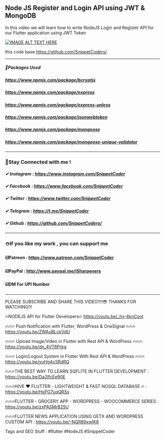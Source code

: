 ## Node JS Register and Login API using JWT & MongoDB

In this video we will learn how to write NodeJS Login and Register API for our Flutter application using JWT Token

[![IMAGE ALT TEXT HERE](https://img.youtube.com/vi/ZEg03f1o_vQ/0.jpg)](https://www.youtube.com/watch?v=ZEg03f1o_vQ)

this code base
https://github.com/SnippetCoders/
<hr>

##### 📎Packages Used
##### https://www.npmjs.com/package/bcryptjs
##### https://www.npmjs.com/package/express
##### https://www.npmjs.com/package/express-unless
##### https://www.npmjs.com/package/jsonwebtoken
##### https://www.npmjs.com/package/mongoose
##### https://www.npmjs.com/package/mongoose-unique-validator

<hr>

### 🤝Stay Connected with me !
##### ✔ Instagram : https://www.instagram.com/SnippetCoder
##### ✔ Facebook : https://www.facebook.com/SnippetCoder
##### ✔ Twitter : https://www.twitter.com/SnippetCoder
##### ✔ Telegram : https://t.me/SnippetCoder
##### ✔ Github : https://github.com/SnippetCoders/

<hr>

### ⛄If you like my work , you can support me 
#### ☑️Patreon : https://www.patreon.com/SnippetCoder
#### ☑️PayPal : http://www.paypal.me/iSharpeners
#### ☑️DM For UPI Number

<hr>

PLEASE SUBSCRIBE AND SHARE THIS VIDEO!!!!😳
THANKS FOR WATCHING!!!

🔥NODEJS API for Flutter Developers🔥
https://youtu.be/_hv-4knConI

🔥🔥🔥 Push Notification with Flutter, WordPress & OneSignal 🔥🔥🔥
https://youtu.be/ZWAuBLckVdU

🔥🔥🔥 Upload Image/Video in Flutter with Rest API & WordPress 🔥🔥🔥
https://youtu.be/dn_4VT6Prkg

🔥🔥🔥 Login/Logout System in Flutter With Rest API & WordPress 🔥🔥🔥
https://youtu.be/yuHg4cSRdRQ

🔥🔥🔥THE BEST WAY TO LEARN SQFLITE IN FLUTTER DEVELOPMENT : https://youtu.be/Da2IfcEe90E

🔥🔥🔥HIVE ❤️ FLUTTER - LIGHTWEIGHT & FAST NOSQL DATABASE 🔥 : https://youtu.be/HsPG7uqQRSs

🔥🔥🔥FLUTTER - GROCERY APP - WORDPRESS - WOOCOMMERCE SERIES  : https://youtu.be/zxPASMrB25U

🔥🔥🔥FLUTTER NEWS APPLICATION USING GETX AND WORDPRESS CUSTOM API : https://youtu.be/-NQR89xwlK8

Tags and SEO Stuff :
#flutter #NodeJS #SnippetCoder
